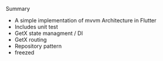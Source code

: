  Summary

- A simple implementation of mvvm Architecture in Flutter
- Includes unit test
- GetX state managment / DI
- GetX routing
- Repository pattern
- freezed
